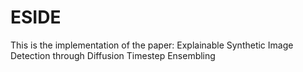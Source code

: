 # ESIDE
This is the implementation of the paper: Explainable Synthetic Image Detection through Diffusion Timestep Ensembling
